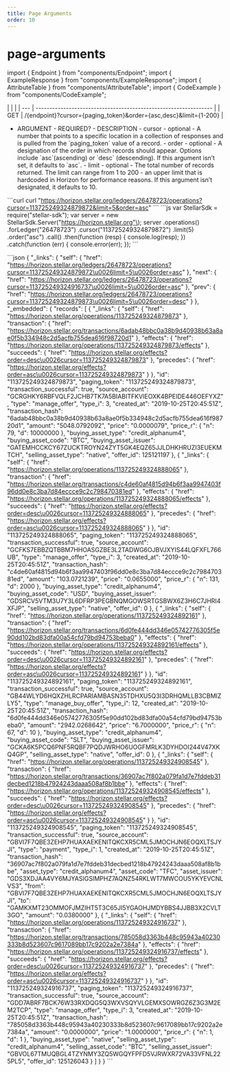 ```yaml
---
title: Page Arguments
order: 10
---
```


# page-arguments

import { Endpoint } from "components/Endpoint"; import { ExampleResponse } from "components/ExampleResponse"; import { AttributeTable } from "components/AttributeTable"; import { CodeExample } from "components/CodeExample";

 \| \| \| \| --- \| ---------------------------------------------------------------- \| \| GET \| /{endpoint}?cursor={paging\_token}&order={asc,desc}&limit={1-200} \|

 - ARGUMENT - REQUIRED? - DESCRIPTION - cursor - optional - A number that points to a specific location in a collection of responses and is pulled from the \`paging\_token\` value of a record. - order - optional - A designation of the order in which records should appear. Options include \`asc\`\(ascending\) or \`desc\` \(descending\). If this argument isn’t set, it defaults to \`asc\`. - limit - optional - The total number of records returned. The limit can range from 1 to 200 - an upper limit that is hardcoded in Horizon for performance reasons. If this argument isn’t designated, it defaults to 10.

 \`\`\`curl curl "https://horizon.stellar.org/ledgers/26478723/operations?cursor=113725249324879872&limit=5&order=asc" \`\`\` \`\`\`js var StellarSdk = require\("stellar-sdk"\); var server = new StellarSdk.Server\("https://horizon.stellar.org"\); server .operations\(\) .forLedger\("26478723"\) .cursor\("113725249324879872"\) .limit\(5\) .order\("asc"\) .call\(\) .then\(function \(resp\) { console.log\(resp\); }\) .catch\(function \(err\) { console.error\(err\); }\); \`\`\`

 \`\`\`json { "\_links": { "self": { "href": "https://horizon.stellar.org/ledgers/26478723/operations?cursor=113725249324879872\u0026limit=5\u0026order=asc" }, "next": { "href": "https://horizon.stellar.org/ledgers/26478723/operations?cursor=113725249324916737\u0026limit=5\u0026order=asc" }, "prev": { "href": "https://horizon.stellar.org/ledgers/26478723/operations?cursor=113725249324879873\u0026limit=5\u0026order=desc" } }, "\_embedded": { "records": \[ { "\_links": { "self": { "href": "https://horizon.stellar.org/operations/113725249324879873" }, "transaction": { "href": "https://horizon.stellar.org/transactions/6adab48bbc0a38b9d40938b63a8ae0f5b334948c2d5acfb755dea616f98720d1" }, "effects": { "href": "https://horizon.stellar.org/operations/113725249324879873/effects" }, "succeeds": { "href": "https://horizon.stellar.org/effects?order=desc\u0026cursor=113725249324879873" }, "precedes": { "href": "https://horizon.stellar.org/effects?order=asc\u0026cursor=113725249324879873" } }, "id": "113725249324879873", "paging\_token": "113725249324879873", "transaction\_successful": true, "source\_account": "GCRGHKY6RBFVQLF2JCHB7TK7A5BIABITFKVIEOXK4BPEIDE446OEFYXZ", "type": "manage\_offer", "type\_i": 3, "created\_at": "2019-10-25T20:45:51Z", "transaction\_hash": "6adab48bbc0a38b9d40938b63a8ae0f5b334948c2d5acfb755dea616f98720d1", "amount": "5048.0792092", "price": "0.0000079", "price\_r": { "n": 79, "d": 10000000 }, "buying\_asset\_type": "credit\_alphanum4", "buying\_asset\_code": "BTC", "buying\_asset\_issuer": "GATEMHCCKCY67ZUCKTROYN24ZYT5GK4EQZ65JJLDHKHRUZI3EUEKMTCH", "selling\_asset\_type": "native", "offer\_id": 125121197 }, { "\_links": { "self": { "href": "https://horizon.stellar.org/operations/113725249324888065" }, "transaction": { "href": "https://horizon.stellar.org/transactions/c4de60af4815d94b6f3aa9947403f96dd0e8c3ba7d84eccce9c2c798470381ed" }, "effects": { "href": "https://horizon.stellar.org/operations/113725249324888065/effects" }, "succeeds": { "href": "https://horizon.stellar.org/effects?order=desc\u0026cursor=113725249324888065" }, "precedes": { "href": "https://horizon.stellar.org/effects?order=asc\u0026cursor=113725249324888065" } }, "id": "113725249324888065", "paging\_token": "113725249324888065", "transaction\_successful": true, "source\_account": "GCFKS7EBBZQTBBM7HHOASGZBE3L2TADWG6OJBVJXYIS44LQFXFL766UB", "type": "manage\_offer", "type\_i": 3, "created\_at": "2019-10-25T20:45:51Z", "transaction\_hash": "c4de60af4815d94b6f3aa9947403f96dd0e8c3ba7d84eccce9c2c798470381ed", "amount": "103.0721239", "price": "0.0655000", "price\_r": { "n": 131, "d": 2000 }, "buying\_asset\_type": "credit\_alphanum4", "buying\_asset\_code": "USD", "buying\_asset\_issuer": "GDSRCV5VTM3U7Y3L6DFRP3PEGBNQMGOWSRTGSBWX6Z3H6C7JHRI4XFJP", "selling\_asset\_type": "native", "offer\_id": 0 }, { "\_links": { "self": { "href": "https://horizon.stellar.org/operations/113725249324892161" }, "transaction": { "href": "https://horizon.stellar.org/transactions/6d0fe444dd346e05742776305f5e90dd102bd83dfa00a54cfd79bd94753beba0" }, "effects": { "href": "https://horizon.stellar.org/operations/113725249324892161/effects" }, "succeeds": { "href": "https://horizon.stellar.org/effects?order=desc\u0026cursor=113725249324892161" }, "precedes": { "href": "https://horizon.stellar.org/effects?order=asc\u0026cursor=113725249324892161" } }, "id": "113725249324892161", "paging\_token": "113725249324892161", "transaction\_successful": true, "source\_account": "GB44WLYD6HQXZHLRCPARIAMBASN35TDHXU5Q3I3DRHQMLLB3CBMIZLY5", "type": "manage\_buy\_offer", "type\_i": 12, "created\_at": "2019-10-25T20:45:51Z", "transaction\_hash": "6d0fe444dd346e05742776305f5e90dd102bd83dfa00a54cfd79bd94753beba0", "amount": "2942.0268642", "price": "6.7000000", "price\_r": { "n": 67, "d": 10 }, "buying\_asset\_type": "credit\_alphanum4", "buying\_asset\_code": "SLT", "buying\_asset\_issuer": "GCKA6K5PCQ6PNF5RQBF7PQDJWRHO6UOGFMRLK3DYHDOI244V47XKQ4GP", "selling\_asset\_type": "native", "offer\_id": 0 }, { "\_links": { "self": { "href": "https://horizon.stellar.org/operations/113725249324908545" }, "transaction": { "href": "https://horizon.stellar.org/transactions/36907ac7f802a079fa1d7e7fddeb31decbed1218b47924243daaa508af8b1bbe" }, "effects": { "href": "https://horizon.stellar.org/operations/113725249324908545/effects" }, "succeeds": { "href": "https://horizon.stellar.org/effects?order=desc\u0026cursor=113725249324908545" }, "precedes": { "href": "https://horizon.stellar.org/effects?order=asc\u0026cursor=113725249324908545" } }, "id": "113725249324908545", "paging\_token": "113725249324908545", "transaction\_successful": true, "source\_account": "GBVI7F7QBE3ZEHP7HUAXAEKENITQKCXR5CML5JMOCHJN6EOQXLTSJYJI", "type": "payment", "type\_i": 1, "created\_at": "2019-10-25T20:45:51Z", "transaction\_hash": "36907ac7f802a079fa1d7e7fddeb31decbed1218b47924243daaa508af8b1bbe", "asset\_type": "credit\_alphanum4", "asset\_code": "TFC", "asset\_issuer": "GDS3XDJAA4VY6MJYASIGSIMPHZ7AQNZ54RKLWT7MWCOU5YKYEVCNLVS3", "from": "GBVI7F7QBE3ZEHP7HUAXAEKENITQKCXR5CML5JMOCHJN6EOQXLTSJYJI", "to": "GAMKXMT23OMMOFJMZIHT5T3C65JI5YGAOHJMDYBBS4JJBB3X2CVLT3GO", "amount": "0.0380000" }, { "\_links": { "self": { "href": "https://horizon.stellar.org/operations/113725249324916737" }, "transaction": { "href": "https://horizon.stellar.org/transactions/785058d3363b448c95943a40230333b8d523607c9617089bb17c9202a2e7384a" }, "effects": { "href": "https://horizon.stellar.org/operations/113725249324916737/effects" }, "succeeds": { "href": "https://horizon.stellar.org/effects?order=desc\u0026cursor=113725249324916737" }, "precedes": { "href": "https://horizon.stellar.org/effects?order=asc\u0026cursor=113725249324916737" } }, "id": "113725249324916737", "paging\_token": "113725249324916737", "transaction\_successful": true, "source\_account": "GDD7ABRF7BCK76W33RXDQG5Q3WXVSQYVLGEMXSOWRGZ6Z3G3M2EM2TCP", "type": "manage\_offer", "type\_i": 3, "created\_at": "2019-10-25T20:45:51Z", "transaction\_hash": "785058d3363b448c95943a40230333b8d523607c9617089bb17c9202a2e7384a", "amount": "0.0000000", "price": "1.0000000", "price\_r": { "n": 1, "d": 1 }, "buying\_asset\_type": "native", "selling\_asset\_type": "credit\_alphanum4", "selling\_asset\_code": "BTC", "selling\_asset\_issuer": "GBVOL67TMUQBGL4TZYNMY3ZQ5WGQYFPFD5VJRWXR72VA33VFNL225PL5", "offer\_id": 125126043 } \] } } \`\`\`

